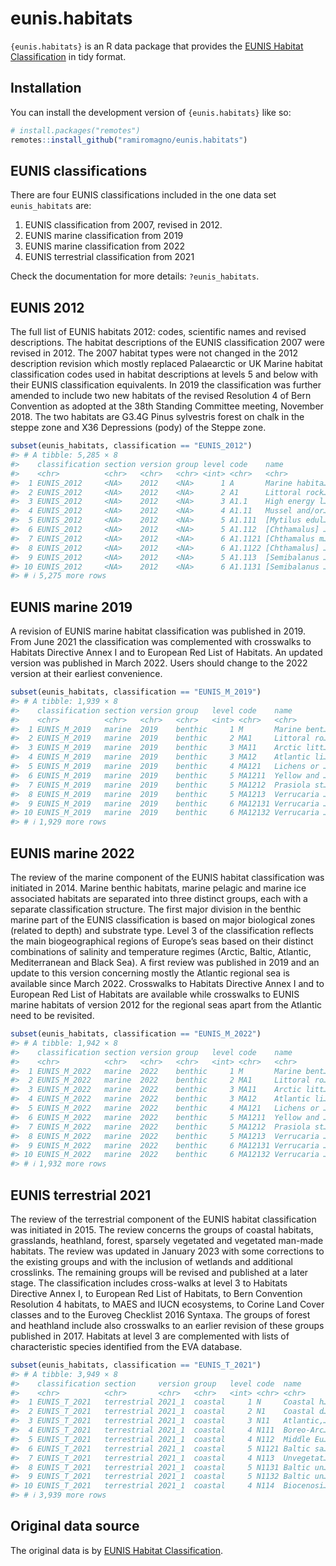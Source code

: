 
<!-- README.md is generated from README.Rmd. Please edit that file -->

# eunis.habitats

<!-- badges: start -->
<!-- badges: end -->

`{eunis.habitats}` is an R data package that provides the [EUNIS Habitat
Classification](https://www.eea.europa.eu/data-and-maps/data/eunis-habitat-classification-1)
in tidy format.

## Installation

You can install the development version of `{eunis.habitats}` like so:

``` r
# install.packages("remotes")
remotes::install_github("ramiromagno/eunis.habitats")
```

## EUNIS classifications

There are four EUNIS classifications included in the one data set
`eunis_habitats` are:

1.  EUNIS classification from 2007, revised in 2012.
2.  EUNIS marine classification from 2019
3.  EUNIS marine classification from 2022
4.  EUNIS terrestrial classification from 2021

Check the documentation for more details: `?eunis_habitats`.

## EUNIS 2012

The full list of EUNIS habitats 2012: codes, scientific names and
revised descriptions. The habitat descriptions of the EUNIS
classification 2007 were revised in 2012. The 2007 habitat types were
not changed in the 2012 description revision which mostly replaced
Palaearctic or UK Marine habitat classification codes used in habitat
descriptions at levels 5 and below with their EUNIS classification
equivalents. In 2019 the classification was further amended to include
two new habitats of the revised Resolution 4 of Bern Convention as
adopted at the 38th Standing Committee meeting, November 2018. The two
habitats are G3.4G Pinus sylvestris forest on chalk in the steppe zone
and X36 Depressions (pody) of the Steppe zone.

``` r
subset(eunis_habitats, classification == "EUNIS_2012")
#> # A tibble: 5,285 × 8
#>    classification section version group level code    name           description
#>    <chr>          <chr>   <chr>   <chr> <int> <chr>   <chr>          <chr>      
#>  1 EUNIS_2012     <NA>    2012    <NA>      1 A       Marine habita… "Marine ha…
#>  2 EUNIS_2012     <NA>    2012    <NA>      2 A1      Littoral rock… "Littoral …
#>  3 EUNIS_2012     <NA>    2012    <NA>      3 A1.1    High energy l… "Extremely…
#>  4 EUNIS_2012     <NA>    2012    <NA>      4 A1.11   Mussel and/or… "Communiti…
#>  5 EUNIS_2012     <NA>    2012    <NA>      5 A1.111  [Mytilus edul… "On very e…
#>  6 EUNIS_2012     <NA>    2012    <NA>      5 A1.112  [Chthamalus] … "Very expo…
#>  7 EUNIS_2012     <NA>    2012    <NA>      6 A1.1121 [Chthamalus m… "Very expo…
#>  8 EUNIS_2012     <NA>    2012    <NA>      6 A1.1122 [Chthamalus] … "Areas of …
#>  9 EUNIS_2012     <NA>    2012    <NA>      5 A1.113  [Semibalanus … "Exposed t…
#> 10 EUNIS_2012     <NA>    2012    <NA>      6 A1.1131 [Semibalanus … "Very expo…
#> # ℹ 5,275 more rows
```

## EUNIS marine 2019

A revision of EUNIS marine habitat classification was published in 2019.
From June 2021 the classification was complemented with crosswalks to
Habitats Directive Annex I and to European Red List of Habitats. An
updated version was published in March 2022. Users should change to the
2022 version at their earliest convenience.

``` r
subset(eunis_habitats, classification == "EUNIS_M_2019")
#> # A tibble: 1,939 × 8
#>    classification section version group   level code    name         description
#>    <chr>          <chr>   <chr>   <chr>   <int> <chr>   <chr>        <chr>      
#>  1 EUNIS_M_2019   marine  2019    benthic     1 M       Marine bent… "Marine be…
#>  2 EUNIS_M_2019   marine  2019    benthic     2 MA1     Littoral ro… "Littoral …
#>  3 EUNIS_M_2019   marine  2019    benthic     3 MA11    Arctic litt… "Arctic li…
#>  4 EUNIS_M_2019   marine  2019    benthic     3 MA12    Atlantic li… "Atlantic …
#>  5 EUNIS_M_2019   marine  2019    benthic     4 MA121   Lichens or … "Lichen co…
#>  6 EUNIS_M_2019   marine  2019    benthic     5 MA1211  Yellow and … "Vertical …
#>  7 EUNIS_M_2019   marine  2019    benthic     5 MA1212  Prasiola st… "Exposed t…
#>  8 EUNIS_M_2019   marine  2019    benthic     5 MA1213  Verrucaria … "Bedrock o…
#>  9 EUNIS_M_2019   marine  2019    benthic     6 MA12131 Verrucaria … "The litto…
#> 10 EUNIS_M_2019   marine  2019    benthic     6 MA12132 Verrucaria … "Upper lit…
#> # ℹ 1,929 more rows
```

## EUNIS marine 2022

The review of the marine component of the EUNIS habitat classification
was initiated in 2014. Marine benthic habitats, marine pelagic and
marine ice associated habitats are separated into three distinct groups,
each with a separate classification structure. The first major division
in the benthic marine part of the EUNIS classification is based on major
biological zones (related to depth) and substrate type. Level 3 of the
classification reflects the main biogeographical regions of Europe’s
seas based on their distinct combinations of salinity and temperature
regimes (Arctic, Baltic, Atlantic, Mediterranean and Black Sea). A first
review was published in 2019 and an update to this version concerning
mostly the Atlantic regional sea is available since March 2022.
Crosswalks to Habitats Directive Annex I and to European Red List of
Habitats are available while crosswalks to EUNIS marine habitats of
version 2012 for the regional seas apart from the Atlantic need to be
revisited.

``` r
subset(eunis_habitats, classification == "EUNIS_M_2022")
#> # A tibble: 1,942 × 8
#>    classification section version group   level code    name         description
#>    <chr>          <chr>   <chr>   <chr>   <int> <chr>   <chr>        <chr>      
#>  1 EUNIS_M_2022   marine  2022    benthic     1 M       Marine bent… "Marine be…
#>  2 EUNIS_M_2022   marine  2022    benthic     2 MA1     Littoral ro… "Littoral …
#>  3 EUNIS_M_2022   marine  2022    benthic     3 MA11    Arctic litt… "Arctic li…
#>  4 EUNIS_M_2022   marine  2022    benthic     3 MA12    Atlantic li… "Atlantic …
#>  5 EUNIS_M_2022   marine  2022    benthic     4 MA121   Lichens or … "Lichen co…
#>  6 EUNIS_M_2022   marine  2022    benthic     5 MA1211  Yellow and … "Vertical …
#>  7 EUNIS_M_2022   marine  2022    benthic     5 MA1212  Prasiola st… "Exposed t…
#>  8 EUNIS_M_2022   marine  2022    benthic     5 MA1213  Verrucaria … "Bedrock o…
#>  9 EUNIS_M_2022   marine  2022    benthic     6 MA12131 Verrucaria … "The litto…
#> 10 EUNIS_M_2022   marine  2022    benthic     6 MA12132 Verrucaria … "Upper lit…
#> # ℹ 1,932 more rows
```

## EUNIS terrestrial 2021

The review of the terrestrial component of the EUNIS habitat
classification was initiated in 2015. The review concerns the groups of
coastal habitats, grasslands, heathland, forest, sparsely vegetated and
vegetated man-made habitats. The review was updated in January 2023 with
some corrections to the existing groups and with the inclusion of
wetlands and additional crosslinks. The remaining groups will be revised
and published at a later stage. The classification includes cross-walks
at level 3 to Habitats Directive Annex I, to European Red List of
Habitats, to Bern Convention Resolution 4 habitats, to MAES and IUCN
ecosystems, to Corine Land Cover classes and to the Euroveg Checklist
2016 Syntaxa. The groups of forest and heathland include also crosswalks
to an earlier revision of these groups published in 2017. Habitats at
level 3 are complemented with lists of characteristic species identified
from the EVA database.

``` r
subset(eunis_habitats, classification == "EUNIS_T_2021")
#> # A tibble: 3,949 × 8
#>    classification section     version group   level code  name       description
#>    <chr>          <chr>       <chr>   <chr>   <int> <chr> <chr>      <chr>      
#>  1 EUNIS_T_2021   terrestrial 2021_1  coastal     1 N     Coastal h… Coastal ha…
#>  2 EUNIS_T_2021   terrestrial 2021_1  coastal     2 N1    Coastal d… Sand-cover…
#>  3 EUNIS_T_2021   terrestrial 2021_1  coastal     3 N11   Atlantic,… Atlantic, …
#>  4 EUNIS_T_2021   terrestrial 2021_1  coastal     4 N111  Boreo-Arc… Annual com…
#>  5 EUNIS_T_2021   terrestrial 2021_1  coastal     4 N112  Middle Eu… Annual hal…
#>  6 EUNIS_T_2021   terrestrial 2021_1  coastal     5 N1121 Baltic sa… Annual dri…
#>  7 EUNIS_T_2021   terrestrial 2021_1  coastal     4 N113  Unvegetat… Sandy beac…
#>  8 EUNIS_T_2021   terrestrial 2021_1  coastal     5 N1131 Baltic un… No descrip…
#>  9 EUNIS_T_2021   terrestrial 2021_1  coastal     5 N1132 Baltic un… No descrip…
#> 10 EUNIS_T_2021   terrestrial 2021_1  coastal     4 N114  Biocenosi… Area corre…
#> # ℹ 3,939 more rows
```

## Original data source

The original data is by [EUNIS Habitat
Classification](https://www.eea.europa.eu/data-and-maps/data/eunis-habitat-classification-1).
